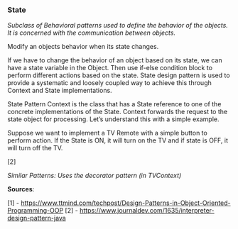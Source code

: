 <h3>State</h3>

<p><i>Subclass of Behavioral patterns used to define the behavior of the objects. It is concerned with the communication between objects.</i></p>
<p>
Modify an objects behavior when its state changes.
</p>

<p>
If we have to change the behavior of an object based on its state, we can have a state variable in the Object. Then use if-else condition block to perform different actions based on the state. State design pattern is used to provide a systematic and loosely coupled way to achieve this through Context and State implementations.

State Pattern Context is the class that has a State reference to one of the concrete implementations of the State. Context forwards the request to the state object for processing. Let’s understand this with a simple example.

Suppose we want to implement a TV Remote with a simple button to perform action. If the State is ON, it will turn on the TV and if state is OFF, it will turn off the TV.

</p>
[2]

<i>Similar Patterns: Uses the decorator pattern (in TVContext)</i>

<b>Sources</b>:

[1] - https://www.ttmind.com/techpost/Design-Patterns-in-Object-Oriented-Programming-OOP
[2] - https://www.journaldev.com/1635/interpreter-design-pattern-java
